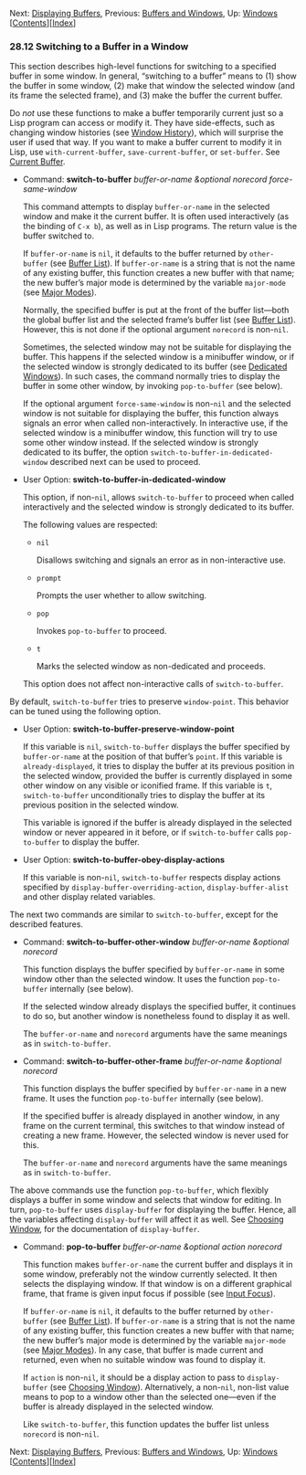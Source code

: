 <!-- This is the GNU Emacs Lisp Reference Manual
corresponding to Emacs version 27.2.

Copyright (C) 1990-1996, 1998-2021 Free Software Foundation,
Inc.

Permission is granted to copy, distribute and/or modify this document
under the terms of the GNU Free Documentation License, Version 1.3 or
any later version published by the Free Software Foundation; with the
Invariant Sections being "GNU General Public License," with the
Front-Cover Texts being "A GNU Manual," and with the Back-Cover
Texts as in (a) below.  A copy of the license is included in the
section entitled "GNU Free Documentation License."

(a) The FSF's Back-Cover Text is: "You have the freedom to copy and
modify this GNU manual.  Buying copies from the FSF supports it in
developing GNU and promoting software freedom." -->

<!-- Created by GNU Texinfo 6.7, http://www.gnu.org/software/texinfo/ -->

Next: [Displaying Buffers](Displaying-Buffers.html), Previous: [Buffers and Windows](Buffers-and-Windows.html), Up: [Windows](Windows.html)   \[[Contents](index.html#SEC_Contents "Table of contents")]\[[Index](Index.html "Index")]

### 28.12 Switching to a Buffer in a Window

This section describes high-level functions for switching to a specified buffer in some window. In general, “switching to a buffer” means to (1) show the buffer in some window, (2) make that window the selected window (and its frame the selected frame), and (3) make the buffer the current buffer.

Do *not* use these functions to make a buffer temporarily current just so a Lisp program can access or modify it. They have side-effects, such as changing window histories (see [Window History](Window-History.html)), which will surprise the user if used that way. If you want to make a buffer current to modify it in Lisp, use `with-current-buffer`, `save-current-buffer`, or `set-buffer`. See [Current Buffer](Current-Buffer.html).

*   Command: **switch-to-buffer** *buffer-or-name \&optional norecord force-same-window*

    This command attempts to display `buffer-or-name` in the selected window and make it the current buffer. It is often used interactively (as the binding of `C-x b`), as well as in Lisp programs. The return value is the buffer switched to.

    If `buffer-or-name` is `nil`, it defaults to the buffer returned by `other-buffer` (see [Buffer List](Buffer-List.html)). If `buffer-or-name` is a string that is not the name of any existing buffer, this function creates a new buffer with that name; the new buffer’s major mode is determined by the variable `major-mode` (see [Major Modes](Major-Modes.html)).

    Normally, the specified buffer is put at the front of the buffer list—both the global buffer list and the selected frame’s buffer list (see [Buffer List](Buffer-List.html)). However, this is not done if the optional argument `norecord` is non-`nil`.

    Sometimes, the selected window may not be suitable for displaying the buffer. This happens if the selected window is a minibuffer window, or if the selected window is strongly dedicated to its buffer (see [Dedicated Windows](Dedicated-Windows.html)). In such cases, the command normally tries to display the buffer in some other window, by invoking `pop-to-buffer` (see below).

    If the optional argument `force-same-window` is non-`nil` and the selected window is not suitable for displaying the buffer, this function always signals an error when called non-interactively. In interactive use, if the selected window is a minibuffer window, this function will try to use some other window instead. If the selected window is strongly dedicated to its buffer, the option `switch-to-buffer-in-dedicated-window` described next can be used to proceed.

<!---->

*   User Option: **switch-to-buffer-in-dedicated-window**

    This option, if non-`nil`, allows `switch-to-buffer` to proceed when called interactively and the selected window is strongly dedicated to its buffer.

    The following values are respected:

    *   `nil`

        Disallows switching and signals an error as in non-interactive use.

    *   `prompt`

        Prompts the user whether to allow switching.

    *   `pop`

        Invokes `pop-to-buffer` to proceed.

    *   `t`

        Marks the selected window as non-dedicated and proceeds.

    This option does not affect non-interactive calls of `switch-to-buffer`.

By default, `switch-to-buffer` tries to preserve `window-point`. This behavior can be tuned using the following option.

*   User Option: **switch-to-buffer-preserve-window-point**

    If this variable is `nil`, `switch-to-buffer` displays the buffer specified by `buffer-or-name` at the position of that buffer’s `point`. If this variable is `already-displayed`, it tries to display the buffer at its previous position in the selected window, provided the buffer is currently displayed in some other window on any visible or iconified frame. If this variable is `t`, `switch-to-buffer` unconditionally tries to display the buffer at its previous position in the selected window.

    This variable is ignored if the buffer is already displayed in the selected window or never appeared in it before, or if `switch-to-buffer` calls `pop-to-buffer` to display the buffer.

<!---->

*   User Option: **switch-to-buffer-obey-display-actions**

    If this variable is non-`nil`, `switch-to-buffer` respects display actions specified by `display-buffer-overriding-action`, `display-buffer-alist` and other display related variables.

The next two commands are similar to `switch-to-buffer`, except for the described features.

*   Command: **switch-to-buffer-other-window** *buffer-or-name \&optional norecord*

    This function displays the buffer specified by `buffer-or-name` in some window other than the selected window. It uses the function `pop-to-buffer` internally (see below).

    If the selected window already displays the specified buffer, it continues to do so, but another window is nonetheless found to display it as well.

    The `buffer-or-name` and `norecord` arguments have the same meanings as in `switch-to-buffer`.

<!---->

*   Command: **switch-to-buffer-other-frame** *buffer-or-name \&optional norecord*

    This function displays the buffer specified by `buffer-or-name` in a new frame. It uses the function `pop-to-buffer` internally (see below).

    If the specified buffer is already displayed in another window, in any frame on the current terminal, this switches to that window instead of creating a new frame. However, the selected window is never used for this.

    The `buffer-or-name` and `norecord` arguments have the same meanings as in `switch-to-buffer`.

The above commands use the function `pop-to-buffer`, which flexibly displays a buffer in some window and selects that window for editing. In turn, `pop-to-buffer` uses `display-buffer` for displaying the buffer. Hence, all the variables affecting `display-buffer` will affect it as well. See [Choosing Window](Choosing-Window.html), for the documentation of `display-buffer`.

*   Command: **pop-to-buffer** *buffer-or-name \&optional action norecord*

    This function makes `buffer-or-name` the current buffer and displays it in some window, preferably not the window currently selected. It then selects the displaying window. If that window is on a different graphical frame, that frame is given input focus if possible (see [Input Focus](Input-Focus.html)).

    If `buffer-or-name` is `nil`, it defaults to the buffer returned by `other-buffer` (see [Buffer List](Buffer-List.html)). If `buffer-or-name` is a string that is not the name of any existing buffer, this function creates a new buffer with that name; the new buffer’s major mode is determined by the variable `major-mode` (see [Major Modes](Major-Modes.html)). In any case, that buffer is made current and returned, even when no suitable window was found to display it.

    If `action` is non-`nil`, it should be a display action to pass to `display-buffer` (see [Choosing Window](Choosing-Window.html)). Alternatively, a non-`nil`, non-list value means to pop to a window other than the selected one—even if the buffer is already displayed in the selected window.

    Like `switch-to-buffer`, this function updates the buffer list unless `norecord` is non-`nil`.

Next: [Displaying Buffers](Displaying-Buffers.html), Previous: [Buffers and Windows](Buffers-and-Windows.html), Up: [Windows](Windows.html)   \[[Contents](index.html#SEC_Contents "Table of contents")]\[[Index](Index.html "Index")]
